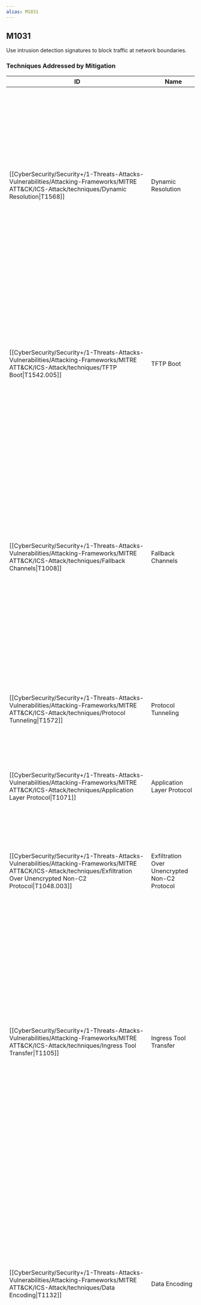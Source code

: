 ```yaml
---
alias: M1031
---
```


## M1031

Use intrusion detection signatures to block traffic at network boundaries.


### Techniques Addressed by Mitigation

| ID | Name | Description |
| --- | --- | --- |
| [[CyberSecurity/Security+/1-Threats-Attacks-Vulnerabilities/Attacking-Frameworks/MITRE ATT&CK/ICS-Attack/techniques/Dynamic Resolution\|T1568]] | Dynamic Resolution | Network intrusion detection and prevention systems that use network signatures to identify traffic for specific adversary malware can be used to mitigate activity at the network level. Malware researchers can reverse engineer malware variants that use dynamic resolution and determine future C2 infrastructure that the malware will attempt to contact, but this is a time and resource intensive effort.(Citation: Cybereason Dissecting DGAs)(Citation: Cisco Umbrella DGA Brute Force) |
| [[CyberSecurity/Security+/1-Threats-Attacks-Vulnerabilities/Attacking-Frameworks/MITRE ATT&CK/ICS-Attack/techniques/TFTP Boot\|T1542.005]] | TFTP Boot | Network intrusion detection and prevention systems that use network signatures to identify traffic for specific protocols, such as TFTP, can be used to mitigate activity at the network level. Signatures are often for unique indicators within protocols and may be based on the specific technique used by a particular adversary or tool, and will likely be different across various network configurations.  |
| [[CyberSecurity/Security+/1-Threats-Attacks-Vulnerabilities/Attacking-Frameworks/MITRE ATT&CK/ICS-Attack/techniques/Fallback Channels\|T1008]] | Fallback Channels | Network intrusion detection and prevention systems that use network signatures to identify traffic for specific adversary malware can be used to mitigate activity at the network level. Signatures are often for unique indicators within protocols and may be based on the specific protocol used by a particular adversary or tool, and will likely be different across various malware families and versions. Adversaries will likely change tool C2 signatures over time or construct protocols in such a way as to avoid detection by common defensive tools. (Citation: University of Birmingham C2) |
| [[CyberSecurity/Security+/1-Threats-Attacks-Vulnerabilities/Attacking-Frameworks/MITRE ATT&CK/ICS-Attack/techniques/Protocol Tunneling\|T1572]] | Protocol Tunneling | Network intrusion detection and prevention systems that use network signatures to identify traffic for specific adversary malware can be used to mitigate activity at the network level.  |
| [[CyberSecurity/Security+/1-Threats-Attacks-Vulnerabilities/Attacking-Frameworks/MITRE ATT&CK/ICS-Attack/techniques/Application Layer Protocol\|T1071]] | Application Layer Protocol | Network intrusion detection and prevention systems that use network signatures to identify traffic for specific adversary malware can be used to mitigate activity at the network level. |
| [[CyberSecurity/Security+/1-Threats-Attacks-Vulnerabilities/Attacking-Frameworks/MITRE ATT&CK/ICS-Attack/techniques/Exfiltration Over Unencrypted Non-C2 Protocol\|T1048.003]] | Exfiltration Over Unencrypted Non-C2 Protocol | Network intrusion detection and prevention systems that use network signatures to identify traffic for specific adversary command and control infrastructure and malware can be used to mitigate activity at the network level.  |
| [[CyberSecurity/Security+/1-Threats-Attacks-Vulnerabilities/Attacking-Frameworks/MITRE ATT&CK/ICS-Attack/techniques/Ingress Tool Transfer\|T1105]] | Ingress Tool Transfer | Network intrusion detection and prevention systems that use network signatures to identify traffic for specific adversary malware or unusual data transfer over known protocols like FTP can be used to mitigate activity at the network level. Signatures are often for unique indicators within protocols and may be based on the specific obfuscation technique used by a particular adversary or tool, and will likely be different across various malware families and versions. Adversaries will likely change tool C2 signatures over time or construct protocols in such a way as to avoid detection by common defensive tools.(Citation: University of Birmingham C2) |
| [[CyberSecurity/Security+/1-Threats-Attacks-Vulnerabilities/Attacking-Frameworks/MITRE ATT&CK/ICS-Attack/techniques/Data Encoding\|T1132]] | Data Encoding | Network intrusion detection and prevention systems that use network signatures to identify traffic for specific adversary malware can be used to mitigate activity at the network level. Signatures are often for unique indicators within protocols and may be based on the specific obfuscation technique used by a particular adversary or tool, and will likely be different across various malware families and versions. Adversaries will likely change tool C2 signatures over time or construct protocols in such a way as to avoid detection by common defensive tools. (Citation: University of Birmingham C2) |
| [[CyberSecurity/Security+/1-Threats-Attacks-Vulnerabilities/Attacking-Frameworks/MITRE ATT&CK/ICS-Attack/techniques/Domain Generation Algorithms\|T1568.002]] | Domain Generation Algorithms | Network intrusion detection and prevention systems that use network signatures to identify traffic for specific adversary malware can be used to mitigate activity at the network level. Malware researchers can reverse engineer malware variants that use DGAs and determine future domains that the malware will attempt to contact, but this is a time and resource intensive effort.(Citation: Cybereason Dissecting DGAs)(Citation: Cisco Umbrella DGA Brute Force) Malware is also increasingly incorporating seed values that can be unique for each instance, which would then need to be determined to extract future generated domains. In some cases, the seed that a particular sample uses can be extracted from DNS traffic.(Citation: Akamai DGA Mitigation) Even so, there can be thousands of possible domains generated per day; this makes it impractical for defenders to preemptively register all possible C2 domains due to the cost. |
| [[CyberSecurity/Security+/1-Threats-Attacks-Vulnerabilities/Attacking-Frameworks/MITRE ATT&CK/ICS-Attack/techniques/Web Service\|T1102]] | Web Service | Network intrusion detection and prevention systems that use network signatures to identify traffic for specific adversary malware can be used to mitigate activity at the network level. |
| [[CyberSecurity/Security+/1-Threats-Attacks-Vulnerabilities/Attacking-Frameworks/MITRE ATT&CK/ICS-Attack/techniques/Exfiltration Over C2 Channel\|T1041]] | Exfiltration Over C2 Channel | Network intrusion detection and prevention systems that use network signatures to identify traffic for specific adversary malware can be used to mitigate activity at the network level. Signatures are often for unique indicators within protocols and may be based on the specific obfuscation technique used by a particular adversary or tool, and will likely be different across various malware families and versions. Adversaries will likely change tool command and control signatures over time or construct protocols in such a way to avoid detection by common defensive tools. (Citation: University of Birmingham C2) |
| [[CyberSecurity/Security+/1-Threats-Attacks-Vulnerabilities/Attacking-Frameworks/MITRE ATT&CK/ICS-Attack/techniques/Multi-Stage Channels\|T1104]] | Multi-Stage Channels | Network intrusion detection and prevention systems that use network signatures to identify traffic for specific adversary malware can be used to mitigate activity at the network level. |
| [[CyberSecurity/Security+/1-Threats-Attacks-Vulnerabilities/Attacking-Frameworks/MITRE ATT&CK/ICS-Attack/techniques/External Proxy\|T1090.002]] | External Proxy | Network intrusion detection and prevention systems that use network signatures to identify traffic for specific adversary malware can be used to mitigate activity at the network level. Signatures are often for unique indicators within protocols and may be based on the specific C2 protocol used by a particular adversary or tool, and will likely be different across various malware families and versions. Adversaries will likely change tool C2 signatures over time or construct protocols in such a way as to avoid detection by common defensive tools.(Citation: University of Birmingham C2) |
| [[CyberSecurity/Security+/1-Threats-Attacks-Vulnerabilities/Attacking-Frameworks/MITRE ATT&CK/ICS-Attack/techniques/Non-Application Layer Protocol\|T1095]] | Non-Application Layer Protocol | Network intrusion detection and prevention systems that use network signatures to identify traffic for specific adversary malware can be used to mitigate activity at the network level. |
| [[CyberSecurity/Security+/1-Threats-Attacks-Vulnerabilities/Attacking-Frameworks/MITRE ATT&CK/ICS-Attack/techniques/Exfiltration Over Asymmetric Encrypted Non-C2 Protocol\|T1048.002]] | Exfiltration Over Asymmetric Encrypted Non-C2 Protocol | Network intrusion detection and prevention systems that use network signatures to identify traffic for specific adversary command and control infrastructure and malware can be used to mitigate activity at the network level.  |
| [[CyberSecurity/Security+/1-Threats-Attacks-Vulnerabilities/Attacking-Frameworks/MITRE ATT&CK/ICS-Attack/techniques/Exfiltration Over Symmetric Encrypted Non-C2 Protocol\|T1048.001]] | Exfiltration Over Symmetric Encrypted Non-C2 Protocol | Network intrusion detection and prevention systems that use network signatures to identify traffic for specific adversary command and control infrastructure and malware can be used to mitigate activity at the network level.  |
| [[CyberSecurity/Security+/1-Threats-Attacks-Vulnerabilities/Attacking-Frameworks/MITRE ATT&CK/ICS-Attack/techniques/ARP Cache Poisoning\|T1557.002]] | ARP Cache Poisoning | Network intrusion detection and prevention systems that can identify traffic patterns indicative of AiTM activity can be used to mitigate activity at the network level. |
| [[CyberSecurity/Security+/1-Threats-Attacks-Vulnerabilities/Attacking-Frameworks/MITRE ATT&CK/ICS-Attack/techniques/Symmetric Cryptography\|T1573.001]] | Symmetric Cryptography | Network intrusion detection and prevention systems that use network signatures to identify traffic for specific adversary malware can be used to mitigate activity at the network level. |
| [[CyberSecurity/Security+/1-Threats-Attacks-Vulnerabilities/Attacking-Frameworks/MITRE ATT&CK/ICS-Attack/techniques/Network Service Discovery\|T1046]] | Network Service Discovery | Use network intrusion detection/prevention systems to detect and prevent remote service scans. |
| [[CyberSecurity/Security+/1-Threats-Attacks-Vulnerabilities/Attacking-Frameworks/MITRE ATT&CK/ICS-Attack/techniques/LLMNR／NBT-NS Poisoning and SMB Relay\|T1557.001]] | LLMNR／NBT-NS Poisoning and SMB Relay | Network intrusion detection and prevention systems that can identify traffic patterns indicative of AiTM activity can be used to mitigate activity at the network level. |
| [[CyberSecurity/Security+/1-Threats-Attacks-Vulnerabilities/Attacking-Frameworks/MITRE ATT&CK/ICS-Attack/techniques/Lateral Tool Transfer\|T1570]] | Lateral Tool Transfer | Network intrusion detection and prevention systems that use network signatures to identify traffic for specific adversary malware or unusual data transfer over known tools and protocols like FTP can be used to mitigate activity at the network level. Signatures are often for unique indicators within protocols and may be based on the specific obfuscation technique used by a particular adversary or tool, and will likely be different across various malware families and versions. (Citation: University of Birmingham C2) |
| [[CyberSecurity/Security+/1-Threats-Attacks-Vulnerabilities/Attacking-Frameworks/MITRE ATT&CK/ICS-Attack/techniques/Malicious Link\|T1204.001]] | Malicious Link | If a link is being visited by a user, network intrusion prevention systems and systems designed to scan and remove malicious downloads can be used to block activity. |
| [[CyberSecurity/Security+/1-Threats-Attacks-Vulnerabilities/Attacking-Frameworks/MITRE ATT&CK/ICS-Attack/techniques/Phishing\|T1566]] | Phishing | Network intrusion prevention systems and systems designed to scan and remove malicious email attachments or links can be used to block activity. |
| [[CyberSecurity/Security+/1-Threats-Attacks-Vulnerabilities/Attacking-Frameworks/MITRE ATT&CK/ICS-Attack/techniques/Mail Protocols\|T1071.003]] | Mail Protocols | Network intrusion detection and prevention systems that use network signatures to identify traffic for specific adversary malware can be used to mitigate activity at the network level.  |
| [[CyberSecurity/Security+/1-Threats-Attacks-Vulnerabilities/Attacking-Frameworks/MITRE ATT&CK/ICS-Attack/techniques/DHCP Spoofing\|T1557.003]] | DHCP Spoofing | Network intrusion detection and prevention systems that can identify traffic patterns indicative of AiTM activity can be used to mitigate activity at the network level.(Citation: dhcp_serv_op_events) |
| [[CyberSecurity/Security+/1-Threats-Attacks-Vulnerabilities/Attacking-Frameworks/MITRE ATT&CK/ICS-Attack/techniques/Spearphishing Attachment\|T1566.001]] | Spearphishing Attachment | Network intrusion prevention systems and systems designed to scan and remove malicious email attachments can be used to block activity. |
| [[CyberSecurity/Security+/1-Threats-Attacks-Vulnerabilities/Attacking-Frameworks/MITRE ATT&CK/ICS-Attack/techniques/Exfiltration Over Alternative Protocol\|T1048]] | Exfiltration Over Alternative Protocol | Network intrusion detection and prevention systems that use network signatures to identify traffic for specific adversary command and control infrastructure and malware can be used to mitigate activity at the network level. |
| [[CyberSecurity/Security+/1-Threats-Attacks-Vulnerabilities/Attacking-Frameworks/MITRE ATT&CK/ICS-Attack/techniques/Malicious Image\|T1204.003]] | Malicious Image | Network prevention intrusion systems and systems designed to scan and remove malicious downloads can be used to block activity. |
| [[CyberSecurity/Security+/1-Threats-Attacks-Vulnerabilities/Attacking-Frameworks/MITRE ATT&CK/ICS-Attack/techniques/Junk Data\|T1001.001]] | Junk Data | Network intrusion detection and prevention systems that use network signatures to identify traffic for specific adversary malware can be used to mitigate some obfuscation activity at the network level.  |
| [[CyberSecurity/Security+/1-Threats-Attacks-Vulnerabilities/Attacking-Frameworks/MITRE ATT&CK/ICS-Attack/techniques/Data Obfuscation\|T1001]] | Data Obfuscation | Network intrusion detection and prevention systems that use network signatures to identify traffic for specific adversary malware can be used to mitigate some obfuscation activity at the network level. |
| [[CyberSecurity/Security+/1-Threats-Attacks-Vulnerabilities/Attacking-Frameworks/MITRE ATT&CK/ICS-Attack/techniques/Internal Proxy\|T1090.001]] | Internal Proxy | Network intrusion detection and prevention systems that use network signatures to identify traffic for specific adversary malware can be used to mitigate activity at the network level. Signatures are often for unique indicators within protocols and may be based on the specific C2 protocol used by a particular adversary or tool, and will likely be different across various malware families and versions. Adversaries will likely change tool C2 signatures over time or construct protocols in such a way as to avoid detection by common defensive tools.(Citation: University of Birmingham C2) |
| [[CyberSecurity/Security+/1-Threats-Attacks-Vulnerabilities/Attacking-Frameworks/MITRE ATT&CK/ICS-Attack/techniques/User Execution\|T1204]] | User Execution | If a link is being visited by a user, network intrusion prevention systems and systems designed to scan and remove malicious downloads can be used to block activity. |
| [[CyberSecurity/Security+/1-Threats-Attacks-Vulnerabilities/Attacking-Frameworks/MITRE ATT&CK/ICS-Attack/techniques/Adversary-in-the-Middle\|T1557]] | Adversary-in-the-Middle | Network intrusion detection and prevention systems that can identify traffic patterns indicative of AiTM activity can be used to mitigate activity at the network level. |
| [[CyberSecurity/Security+/1-Threats-Attacks-Vulnerabilities/Attacking-Frameworks/MITRE ATT&CK/ICS-Attack/techniques/Network Device Configuration Dump\|T1602.002]] | Network Device Configuration Dump | Configure intrusion prevention devices to detect SNMP queries and commands from unauthorized sources. Create signatures to detect Smart Install (SMI) usage from sources other than trusted director.(Citation: US-CERT TA18-106A Network Infrastructure Devices 2018) |
| [[CyberSecurity/Security+/1-Threats-Attacks-Vulnerabilities/Attacking-Frameworks/MITRE ATT&CK/ICS-Attack/techniques/SNMP (MIB Dump)\|T1602.001]] | SNMP (MIB Dump) | Configure intrusion prevention devices to detect SNMP queries and commands from unauthorized sources.(Citation: US-CERT-TA18-106A) |
| [[CyberSecurity/Security+/1-Threats-Attacks-Vulnerabilities/Attacking-Frameworks/MITRE ATT&CK/ICS-Attack/techniques/Scheduled Transfer\|T1029]] | Scheduled Transfer | Network intrusion detection and prevention systems that use network signatures to identify traffic for specific adversary command and control infrastructure and malware can be used to mitigate activity at the network level. Signatures are often for unique indicators within protocols and may be based on the specific obfuscation technique used by a particular adversary or tool, and will likely be different across various malware families and versions. Adversaries will likely change tool command and control signatures over time or construct protocols in such a way to avoid detection by common defensive tools. (Citation: University of Birmingham C2) |
| [[CyberSecurity/Security+/1-Threats-Attacks-Vulnerabilities/Attacking-Frameworks/MITRE ATT&CK/ICS-Attack/techniques/Dead Drop Resolver\|T1102.001]] | Dead Drop Resolver | Network intrusion detection and prevention systems that use network signatures to identify traffic for specific adversary malware can be used to mitigate activity at the network level. |
| [[CyberSecurity/Security+/1-Threats-Attacks-Vulnerabilities/Attacking-Frameworks/MITRE ATT&CK/ICS-Attack/techniques/Data Transfer Size Limits\|T1030]] | Data Transfer Size Limits | Network intrusion detection and prevention systems that use network signatures to identify traffic for specific adversary command and control infrastructure and malware can be used to mitigate activity at the network level. |
| [[CyberSecurity/Security+/1-Threats-Attacks-Vulnerabilities/Attacking-Frameworks/MITRE ATT&CK/ICS-Attack/techniques/Template Injection\|T1221]] | Template Injection | Network/Host intrusion prevention systems, antivirus, and detonation chambers can be employed to prevent documents from fetching and/or executing malicious payloads.(Citation: Anomali Template Injection MAR 2018) |
| [[CyberSecurity/Security+/1-Threats-Attacks-Vulnerabilities/Attacking-Frameworks/MITRE ATT&CK/ICS-Attack/techniques/Asymmetric Cryptography\|T1573.002]] | Asymmetric Cryptography | Network intrusion detection and prevention systems that use network signatures to identify traffic for specific adversary malware can be used to mitigate activity at the network level. |
| [[CyberSecurity/Security+/1-Threats-Attacks-Vulnerabilities/Attacking-Frameworks/MITRE ATT&CK/ICS-Attack/techniques/File Transfer Protocols\|T1071.002]] | File Transfer Protocols | Network intrusion detection and prevention systems that use network signatures to identify traffic for specific adversary malware can be used to mitigate activity at the network level.  |
| [[CyberSecurity/Security+/1-Threats-Attacks-Vulnerabilities/Attacking-Frameworks/MITRE ATT&CK/ICS-Attack/techniques/Web Protocols\|T1071.001]] | Web Protocols | Network intrusion detection and prevention systems that use network signatures to identify traffic for specific adversary malware can be used to mitigate activity at the network level.  |
| [[CyberSecurity/Security+/1-Threats-Attacks-Vulnerabilities/Attacking-Frameworks/MITRE ATT&CK/ICS-Attack/techniques/Encrypted Channel\|T1573]] | Encrypted Channel | Network intrusion detection and prevention systems that use network signatures to identify traffic for specific adversary malware can be used to mitigate activity at the network level. |
| [[CyberSecurity/Security+/1-Threats-Attacks-Vulnerabilities/Attacking-Frameworks/MITRE ATT&CK/ICS-Attack/techniques/Steganography\|T1001.002]] | Steganography | Network intrusion detection and prevention systems that use network signatures to identify traffic for specific adversary malware can be used to mitigate some obfuscation activity at the network level.  |
| [[CyberSecurity/Security+/1-Threats-Attacks-Vulnerabilities/Attacking-Frameworks/MITRE ATT&CK/ICS-Attack/techniques/Data from Configuration Repository\|T1602]] | Data from Configuration Repository | Configure intrusion prevention devices to detect SNMP queries and commands from unauthorized sources.(Citation: US-CERT-TA18-106A) |
| [[CyberSecurity/Security+/1-Threats-Attacks-Vulnerabilities/Attacking-Frameworks/MITRE ATT&CK/ICS-Attack/techniques/Protocol Impersonation\|T1001.003]] | Protocol Impersonation | Network intrusion detection and prevention systems that use network signatures to identify traffic for specific adversary malware can be used to mitigate some obfuscation activity at the network level. |
| [[CyberSecurity/Security+/1-Threats-Attacks-Vulnerabilities/Attacking-Frameworks/MITRE ATT&CK/ICS-Attack/techniques/DNS\|T1071.004]] | DNS | Network intrusion detection and prevention systems that use network signatures to identify traffic for specific adversary malware can be used to mitigate activity at the network level.  |
| [[CyberSecurity/Security+/1-Threats-Attacks-Vulnerabilities/Attacking-Frameworks/MITRE ATT&CK/ICS-Attack/techniques/One-Way Communication\|T1102.003]] | One-Way Communication | Network intrusion detection and prevention systems that use network signatures to identify traffic for specific adversary malware can be used to mitigate activity at the network level. |
| [[CyberSecurity/Security+/1-Threats-Attacks-Vulnerabilities/Attacking-Frameworks/MITRE ATT&CK/ICS-Attack/techniques/Proxy\|T1090]] | Proxy | Network intrusion detection and prevention systems that use network signatures to identify traffic for specific adversary malware can be used to mitigate activity at the network level. Signatures are often for unique indicators within protocols and may be based on the specific C2 protocol used by a particular adversary or tool, and will likely be different across various malware families and versions. Adversaries will likely change tool C2 signatures over time or construct protocols in such a way as to avoid detection by common defensive tools. (Citation: University of Birmingham C2) |
| [[CyberSecurity/Security+/1-Threats-Attacks-Vulnerabilities/Attacking-Frameworks/MITRE ATT&CK/ICS-Attack/techniques/Remote Access Software\|T1219]] | Remote Access Software | Network intrusion detection and prevention systems that use network signatures may be able to prevent traffic to remote access services. |
| [[CyberSecurity/Security+/1-Threats-Attacks-Vulnerabilities/Attacking-Frameworks/MITRE ATT&CK/ICS-Attack/techniques/ROMMONkit\|T1542.004]] | ROMMONkit | Network intrusion detection and prevention systems that use network signatures to identify traffic for specific protocols, such as TFTP, can be used to mitigate activity at the network level. Signatures are often for unique indicators within protocols and may be based on the specific technique used by a particular adversary or tool, and will likely be different across various network configurations.   |
| [[CyberSecurity/Security+/1-Threats-Attacks-Vulnerabilities/Attacking-Frameworks/MITRE ATT&CK/ICS-Attack/techniques/Non-Standard Port\|T1571]] | Non-Standard Port | Network intrusion detection and prevention systems that use network signatures to identify traffic for specific adversary malware can be used to mitigate activity at the network level. |
| [[CyberSecurity/Security+/1-Threats-Attacks-Vulnerabilities/Attacking-Frameworks/MITRE ATT&CK/ICS-Attack/techniques/Standard Encoding\|T1132.001]] | Standard Encoding | Network intrusion detection and prevention systems that use network signatures to identify traffic for specific adversary malware can be used to mitigate activity at the network level. Signatures are often for unique indicators within protocols and may be based on the specific obfuscation technique used by a particular adversary or tool, and will likely be different across various malware families and versions. Adversaries will likely change tool C2 signatures over time or construct protocols in such a way as to avoid detection by common defensive tools. |
| [[CyberSecurity/Security+/1-Threats-Attacks-Vulnerabilities/Attacking-Frameworks/MITRE ATT&CK/ICS-Attack/techniques/Non-Standard Encoding\|T1132.002]] | Non-Standard Encoding | Network intrusion detection and prevention systems that use network signatures to identify traffic for specific adversary malware can be used to mitigate activity at the network level. Signatures are often for unique indicators within protocols and may be based on the specific obfuscation technique used by a particular adversary or tool, and will likely be different across various malware families and versions. Adversaries will likely change tool C2 signatures over time or construct protocols in such a way as to avoid detection by common defensive tools. |
| [[CyberSecurity/Security+/1-Threats-Attacks-Vulnerabilities/Attacking-Frameworks/MITRE ATT&CK/ICS-Attack/techniques/Bidirectional Communication\|T1102.002]] | Bidirectional Communication | Network intrusion detection and prevention systems that use network signatures to identify traffic for specific adversary malware can be used to mitigate activity at the network level. |
| [[CyberSecurity/Security+/1-Threats-Attacks-Vulnerabilities/Attacking-Frameworks/MITRE ATT&CK/ICS-Attack/techniques/Standard Cryptographic Protocol\|T1032]] | Standard Cryptographic Protocol | Network intrusion detection and prevention systems that use network signatures to identify traffic for specific adversary malware can be used to mitigate activity at the network level. |
| [[CyberSecurity/Security+/1-Threats-Attacks-Vulnerabilities/Attacking-Frameworks/MITRE ATT&CK/ICS-Attack/techniques/Spearphishing Attachment\|T1193]] | Spearphishing Attachment | Network intrusion prevention systems and systems designed to scan and remove malicious email attachments can be used to block activity. |
| [[CyberSecurity/Security+/1-Threats-Attacks-Vulnerabilities/Attacking-Frameworks/MITRE ATT&CK/ICS-Attack/techniques/Data Compressed\|T1002]] | Data Compressed | Network intrusion prevention or data loss prevention tools may be set to block specific file types from leaving the network over unencrypted channels. An adversary may move to an encrypted channel or use other mechanisms of encapsulating the traffic in these situations. |
| [[CyberSecurity/Security+/1-Threats-Attacks-Vulnerabilities/Attacking-Frameworks/MITRE ATT&CK/ICS-Attack/techniques/Domain Generation Algorithms\|T1483]] | Domain Generation Algorithms | Network intrusion detection and prevention systems that use network signatures to identify traffic for specific adversary malware can be used to mitigate activity at the network level. Malware researchers can reverse engineer malware variants that use DGAs and determine future domains that the malware will attempt to contact, but this is a time and resource intensive effort.(Citation: Cybereason Dissecting DGAs)(Citation: Cisco Umbrella DGA Brute Force) Malware is also increasingly incorporating seed values that can be unique for each instance, which would then need to be determined to extract future generated domains. In some cases, the seed that a particular sample uses can be extracted from DNS traffic.(Citation: Akamai DGA Mitigation) Even so, there can be thousands of possible domains generated per day; this makes it impractical for defenders to preemptively register all possible C2 domains due to the cost. |
| [[CyberSecurity/Security+/1-Threats-Attacks-Vulnerabilities/Attacking-Frameworks/MITRE ATT&CK/ICS-Attack/techniques/Custom Command and Control Protocol\|T1094]] | Custom Command and Control Protocol | Network intrusion detection and prevention systems that use network signatures to identify traffic for specific adversary malware can be used to mitigate activity at the network level. Signatures are often for unique indicators within protocols and may be based on the specific protocol used by a particular adversary or tool, and will likely be different across various malware families and versions. Adversaries will likely change tool C2 signatures over time or construct protocols in such a way as to avoid detection by common defensive tools. (Citation: University of Birmingham C2) |
| [[CyberSecurity/Security+/1-Threats-Attacks-Vulnerabilities/Attacking-Frameworks/MITRE ATT&CK/ICS-Attack/techniques/Multilayer Encryption\|T1079]] | Multilayer Encryption | Network intrusion detection and prevention systems that use network signatures to identify traffic for specific adversary malware can be used to mitigate activity at the network level. Use of encryption protocols may make typical network-based C2 detection more difficult due to a reduced ability to signature the traffic. Prior knowledge of adversary C2 infrastructure may be useful for domain and IP address blocking, but will likely not be an effective long-term solution because adversaries can change infrastructure often. (Citation: University of Birmingham C2) |
| [[CyberSecurity/Security+/1-Threats-Attacks-Vulnerabilities/Attacking-Frameworks/MITRE ATT&CK/ICS-Attack/techniques/Uncommonly Used Port\|T1065]] | Uncommonly Used Port | Network intrusion detection and prevention systems that use network signatures to identify traffic for specific adversary malware can be used to mitigate activity at the network level. |
| [[CyberSecurity/Security+/1-Threats-Attacks-Vulnerabilities/Attacking-Frameworks/MITRE ATT&CK/ICS-Attack/techniques/Custom Cryptographic Protocol\|T1024]] | Custom Cryptographic Protocol | Network intrusion detection and prevention systems that use network signatures to identify traffic for specific adversary malware can be used to mitigate activity at the network level. Since the custom protocol used may not adhere to typical protocol standards, there may be opportunities to signature the traffic on a network level for detection. Signatures are often for unique indicators within protocols and may be based on the specific protocol used by a particular adversary or tool, and will likely be different across various malware families and versions. Adversaries will likely change tool C2 signatures over time or construct protocols in such a way as to avoid detection by common defensive tools. (Citation: University of Birmingham C2) |
